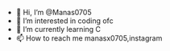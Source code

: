 - 👋 Hi, I’m @Manas0705
- 👀 I’m interested in coding ofc
- 🌱 I’m currently learning C
- 📫 How to reach me manasx0705,instagram

<!---
Manas0705/Manas0705 is a ✨ special ✨ repository because its `README.md` (this file) appears on your GitHub profile.
You can click the Preview link to take a look at your changes.
--->
